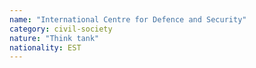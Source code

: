 ```yaml
---
name: "International Centre for Defence and Security"
category: civil-society
nature: "Think tank"
nationality: EST
---
```

    
